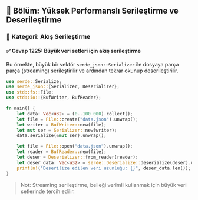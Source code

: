 ## 📘 Bölüm: Yüksek Performanslı Serileştirme ve Deserileştirme
### 🔹 Kategori: Akış Serileştirme
#### ✅ Cevap 1225: Büyük veri setleri için akış serileştirme

Bu örnekte, büyük bir vektör `serde_json::Serializer` ile dosyaya parça parça (streaming) serileştirilir ve ardından tekrar okunup deserileştirilir.

```rust
use serde::Serialize;
use serde_json::{Serializer, Deserializer};
use std::fs::File;
use std::io::{BufWriter, BufReader};

fn main() {
    let data: Vec<u32> = (0..100_000).collect();
    let file = File::create("data.json").unwrap();
    let writer = BufWriter::new(file);
    let mut ser = Serializer::new(writer);
    data.serialize(&mut ser).unwrap();

    let file = File::open("data.json").unwrap();
    let reader = BufReader::new(file);
    let deser = Deserializer::from_reader(reader);
    let deser_data: Vec<u32> = serde::Deserialize::deserialize(deser).unwrap();
    println!("Deserilize edilen veri uzunluğu: {}", deser_data.len());
}
```

> Not: Streaming serileştirme, belleği verimli kullanmak için büyük veri setlerinde tercih edilir.
